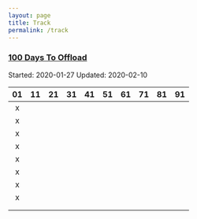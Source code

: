 ```yaml
---
layout: page
title: Track
permalink: /track
---
```

### [100 Days To Offload](https://chaitanya.page/tag/100daystooffload)
Started: 2020-01-27
Updated: 2020-02-10

| 01 | 11 | 21 | 31 | 41 | 51 | 61 | 71 | 81 | 91 |
| :---: | :---: | :---: | :---: | :---: | :---: | :---: | :---: | :---: | :---: |
| x |  |  |  |  |  |  |  |  |  |
| x |  |  |  |  |  |  |  |  |  |
| x |  |  |  |  |  |  |  |  |  |
| x |  |  |  |  |  |  |  |  |  |
| x |  |  |  |  |  |  |  |  |  |
| x |  |  |  |  |  |  |  |  |  |
| x |  |  |  |  |  |  |  |  |  |
| x |  |  |  |  |  |  |  |  |  |
|  |  |  |  |  |  |  |  |  |  |
|  |  |  |  |  |  |  |  |  |  |